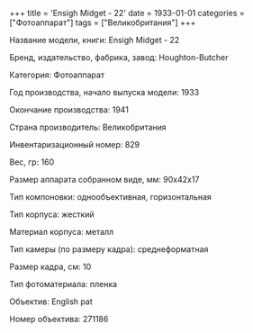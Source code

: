 +++
title = 'Ensigh Midget - 22'
date = 1933-01-01
categories = ["Фотоаппарат"]
tags = ["Великобритания"]
+++

Название модели, книги: Ensigh Midget - 22

Бренд, издательство, фабрика, завод: Houghton-Butcher

Категория: Фотоаппарат

Год производства, начало выпуска модели: 1933

Окончание производства: 1941

Страна производитель: Великобритания

Инвентаризационный номер: 829

Вес, гр: 160

Размер аппарата  собранном виде, мм: 90х42х17

Тип компоновки: однообъективная, горизонтальная

Тип корпуса: жесткий

Материал корпуса: металл

Тип камеры (по размеру кадра): среднеформатная

Размер кадра, см: 10

Тип фотоматериала: пленка

Объектив: English pat

Номер объектива: 271186

